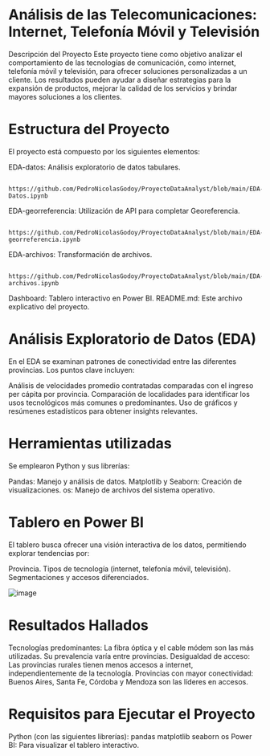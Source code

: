 # Análisis de las Telecomunicaciones: Internet, Telefonía Móvil y Televisión
Descripción del Proyecto
Este proyecto tiene como objetivo analizar el comportamiento de las tecnologías de comunicación, como internet, telefonía móvil y televisión, para ofrecer soluciones personalizadas a un cliente. Los resultados pueden ayudar a diseñar estrategias para la expansión de productos, mejorar la calidad de los servicios y brindar mayores soluciones a los clientes.

# Estructura del Proyecto
El proyecto está compuesto por los siguientes elementos:

EDA-datos: Análisis exploratorio de datos tabulares. 

      https://github.com/PedroNicolasGodoy/ProyectoDataAnalyst/blob/main/EDA-Datos.ipynb
      
EDA-georreferencia: Utilización de API para completar Georeferencia. 

      https://github.com/PedroNicolasGodoy/ProyectoDataAnalyst/blob/main/EDA-georreferencia.ipynb
      
EDA-archivos: Transformación de archivos. 

      https://github.com/PedroNicolasGodoy/ProyectoDataAnalyst/blob/main/EDA-archivos.ipynb
      
Dashboard: Tablero interactivo en Power BI.
README.md: Este archivo explicativo del proyecto.

# Análisis Exploratorio de Datos (EDA)
En el EDA se examinan patrones de conectividad entre las diferentes provincias. Los puntos clave incluyen:

Análisis de velocidades promedio contratadas comparadas con el ingreso per cápita por provincia.
Comparación de localidades para identificar los usos tecnológicos más comunes o predominantes.
Uso de gráficos y resúmenes estadísticos para obtener insights relevantes.

# Herramientas utilizadas
Se emplearon Python y sus librerías:

Pandas: Manejo y análisis de datos.
Matplotlib y Seaborn: Creación de visualizaciones.
os: Manejo de archivos del sistema operativo.



# Tablero en Power BI
El tablero busca ofrecer una visión interactiva de los datos, permitiendo explorar tendencias por:

Provincia.
Tipos de tecnología (internet, telefonía móvil, televisión).
Segmentaciones y accesos diferenciados.

![image](https://github.com/user-attachments/assets/7ba074a3-1033-41ab-bc9f-3b09e17212b9)



# Resultados Hallados
Tecnologías predominantes: La fibra óptica y el cable módem son las más utilizadas. Su prevalencia varía entre provincias.
Desigualdad de acceso: Las provincias rurales tienen menos accesos a internet, independientemente de la tecnología.
Provincias con mayor conectividad: Buenos Aires, Santa Fe, Córdoba y Mendoza son las líderes en accesos.

# Requisitos para Ejecutar el Proyecto
Python (con las siguientes librerías):
pandas
matplotlib
seaborn
os
Power BI: Para visualizar el tablero interactivo.
